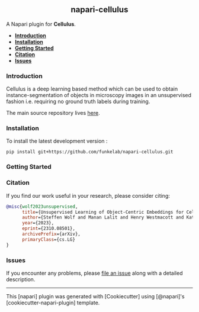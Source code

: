 <h2 align="center">napari-cellulus</h2>

A Napari plugin for **Cellulus**.

- **[Introduction](#introduction)**
- **[Installation](#installation)**
- **[Getting Started](#getting-started)**
- **[Citation](#citation)**
- **[Issues](#issues)**

### Introduction

Cellulus is a deep learning based method which can be used to obtain instance-segmentation of objects in microscopy images in an unsupervised fashion i.e. requiring no ground truth labels during training.

The main source repository lives [here](https://github.com/funkelab/cellulus).

### Installation

To install the latest development version :

```
pip install git+https://github.com/funkelab/napari-cellulus.git
```

### Getting Started



### Citation

If you find our work useful in your research, please consider citing:


```bibtex
@misc{wolf2023unsupervised,
      title={Unsupervised Learning of Object-Centric Embeddings for Cell Instance Segmentation in Microscopy Images},
      author={Steffen Wolf and Manan Lalit and Henry Westmacott and Katie McDole and Jan Funke},
      year={2023},
      eprint={2310.08501},
      archivePrefix={arXiv},
      primaryClass={cs.LG}
}
```

### Issues

If you encounter any problems, please [file an issue] along with a detailed description.

<hr>
This [napari] plugin was generated with [Cookiecutter] using [@napari]'s [cookiecutter-napari-plugin] template.

[napari]: https://github.com/napari/napari
[Cookiecutter]: https://github.com/audreyr/cookiecutter
[@napari]: https://github.com/napari
[cookiecutter-napari-plugin]: https://github.com/napari/cookiecutter-napari-plugin
[file an issue]: https://github.com/funkelab/napari-cellulus/issues
[napari]: https://github.com/napari/napari
[tox]: https://tox.readthedocs.io/en/latest/
[pip]: https://pypi.org/project/pip/
[PyPI]: https://pypi.org/
